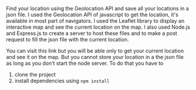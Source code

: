 Find your location using the Geolocation API and save all your locations in a json file.
I used the Geolocation API of javascript to get the location, it's available in most part of navigators. I used the Leaflet library to display an interactive map and see the current location on the map.
I also used Node.js and Express.js to create a server to host these files and to make a post request to fill the json file with the current location.

You can visit this link but you will be able only to get your current location and see it on the map.
But you cannot store your location in a the json file as long as you don't start the node server. To do that you have to
1. clone the project
2. install dependencies using `npm install`
